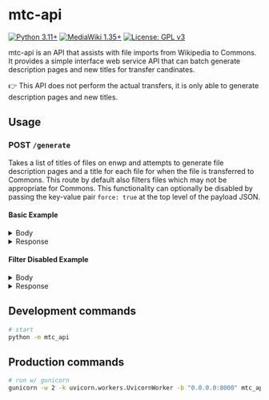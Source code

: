 # mtc-api
[![Python 3.11+](https://upload.wikimedia.org/wikipedia/commons/6/62/Blue_Python_3.11%2B_Shield_Badge.svg)](https://www.python.org)
[![MediaWiki 1.35+](https://upload.wikimedia.org/wikipedia/commons/b/b3/Blue_MediaWiki_1.35%2B_Shield_Badge.svg)](https://www.mediawiki.org/wiki/MediaWiki)
[![License: GPL v3](https://upload.wikimedia.org/wikipedia/commons/8/86/GPL_v3_Blue_Badge.svg)](https://www.gnu.org/licenses/gpl-3.0.en.html)

mtc-api is an API that assists with file imports from Wikipedia to Commons.  It provides a simple interface web service API that can batch generate description pages and new titles for transfer candinates.

👉 This API does not perform the actual transfers, it is only able to generate description pages and new titles.

## Usage
### POST `/generate`
Takes a list of titles of files on enwp and attempts to generate file description pages and a title for each file for when the file is transferred to Commons.  This route by default also filters files which may not be appropriate for Commons.  This functionality can optionally be disabled by passing the key-value pair `force: true` at the top level of the payload JSON.


#### Basic Example
<details>
  <summary>Body</summary>

```json
{
    "titles": [
        "File:Diarmuid Lynch.jpg",
        "File:DFO dog stare.JPG"
    ]
}
```
</details>

<details>
  <summary>Response</summary>

```json
{
    "fails": [
        "File:Diarmuid Lynch.jpg"
    ],
    "generated_text": [
        {
            "File:DFO dog stare.JPG": {
                "com_title": "File:DFO dog stare.JPG",
                "desc": "== {{int:filedesc}} ==\n{{Information\n|description=for use in my user space.\n|date=\n|source=\n|author=\n|permission=\n|other versions=\n}}\n\n== {{int:license-header}} ==\n{{Cc-by-sa-4.0}}\n{{Own}}\n\n== {{Original upload log}} ==\n{{Original file page|en.wikipedia|DFO dog stare.JPG}}\n{| class=\"wikitable\"\n! {{int:filehist-datetime}} !! {{int:filehist-dimensions}} !! {{int:filehist-user}} !! {{int:filehist-comment}}\n|-\n| 2020-11-01 18:04:48 || 4000 × 6000 || [[w:User:Deepfriedokra|Deepfriedokra]] || ''<nowiki>{{own work}} for use in my user space.</nowiki>''\n|}"
            }
        }
    ]
}
```
</details>

#### Filter Disabled Example
<details>
  <summary>Body</summary>

```json
{
    "titles": [
        "File:FleetwoodLeyland.jpg",
        "File:DFO dog stare.JPG"
    ],
    "force": true
}
```
</details>

<details>
  <summary>Response</summary>

```json
{
    "fails": [],
    "generated_text": [
        {
            "File:FleetwoodLeyland.jpg": {
                "com_title": "File:FleetwoodLeyland.jpg",
                "desc": "== {{int:filedesc}} ==\n{{Information\n|description=Fleetwood-Smith (second from right) has England batsman [[w:Maurice Leyland]] caught at slip by [[w:Arthur Chipperfield]], one of his ten wickets in the fourth Test at [[w:Adelaide Oval]] - from the 1936-37 cricket series between Australia and England.\n|date=c. 1936-7\n|source=\n|author=\n|permission=Image is pre-1955 and therefore in the Public Domain.\n|other versions=\n}}\n\n== {{int:license-header}} ==\n{{PD-URAA|pdsource=yes}}\n{{PD-Australia|1=commons}}\n\n== {{Original upload log}} ==\n{{Original file page|en.wikipedia|FleetwoodLeyland.jpg}}\n{| class=\"wikitable\"\n! {{int:filehist-datetime}} !! {{int:filehist-dimensions}} !! {{int:filehist-user}} !! {{int:filehist-comment}}\n|-\n| 2007-12-17 07:14:40 || 252 × 472 || [[w:User:Phanto282|Phanto282]] || ''<nowiki>Pic fromt the 1936-37 cricket series between Australia and England. Image is pre-1955 and therefore in the Public Domain. {{Template:PD-Australia}}</nowiki>''\n|}"
            }
        },
        {
            "File:DFO dog stare.JPG": {
                "com_title": "File:DFO dog stare.JPG",
                "desc": "== {{int:filedesc}} ==\n{{Information\n|description=for use in my user space.\n|date=\n|source=\n|author=\n|permission=\n|other versions=\n}}\n\n== {{int:license-header}} ==\n{{Cc-by-sa-4.0}}\n{{Own}}\n\n== {{Original upload log}} ==\n{{Original file page|en.wikipedia|DFO dog stare.JPG}}\n{| class=\"wikitable\"\n! {{int:filehist-datetime}} !! {{int:filehist-dimensions}} !! {{int:filehist-user}} !! {{int:filehist-comment}}\n|-\n| 2020-11-01 18:04:48 || 4000 × 6000 || [[w:User:Deepfriedokra|Deepfriedokra]] || ''<nowiki>{{own work}} for use in my user space.</nowiki>''\n|}"
            }
        }
    ]
}
```
</details>

## Development commands
```bash
# start
python -m mtc_api
```

## Production commands
```bash
# run w/ gunicorn
gunicorn -w 2 -k uvicorn.workers.UvicornWorker -b "0.0.0.0:8000" mtc_api.__main__:app
```